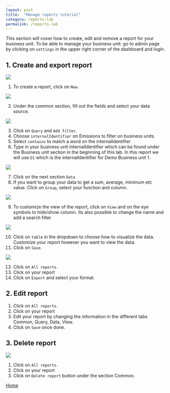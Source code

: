 ```yaml
---
layout: post
title:  "Manage reports tutorial"
category: reports-lab
permalink: /reports-lab
---
```


This section will cover how to create, edit and remove a report for your business unit.
To be able to manage your business unit: go to admin page by clicking on `settings` in the upper right corner of the dashboard and login.

## 1. Create and export report

<img src="assets/images/report-manager-lab-3.PNG">

1. To create a report, click on `New`.

<img src="assets/images/report-manager-lab-4.PNG">

2. Under the common section, fill out the fields and select your data source.

<img src="assets/images/report-manager-lab-5.PNG">

3. Click on `Query` and `Add filter`. 
4. Choose `internalIdentifier` on Emissions to filter on business units. 
5. Select `contains` to match a word on the internalIdentifier
6. Type in your business unit internalIdentifier which can be found under the Business unit section in the beginning of this lab. In this report we will use `D1` which is the internalIdentifier for Demo Business unit 1.

<img src="assets/images/report-manager-lab-6.PNG">

7. Click on the next section `Data`
8. If you want to group your data to get a sum, average, minimum etc value. Click on `Group`, select your function and column.

<img src="assets/images/report-manager-lab-7.PNG">

9. To customize the view of the report, click on `View` and on the eye symbols to hide/show column. Its also possible to change the name and add a search filter


<img src="assets/images/report-manager-lab-8.PNG">

10. Click on `table` in the dropdown to choose how to visualize the data. Customize your report however you want to view the data.
11. Click on `Save`.

<img src="assets/images/report-manager-lab-8.PNG">

12. Click on `All reports`.
13. Click on your report
14. Click on `Export` and select your format.

## 2. Edit report

1. Click on `All reports`.
2. Click on your report
3. Edit your report by changing the information in the different tabs Common, Query, Data, View.
4. Click on `Save` once done.

## 3. Delete report

<img src="assets/images/report-manager-lab-9.PNG">

1. Click on `All reports`.
2. Click on your report
3. Click on `Delete report` button under the section Common.


<a class="offset-4 btn btn-info btn-lg" href="/" role="button">Home</a>